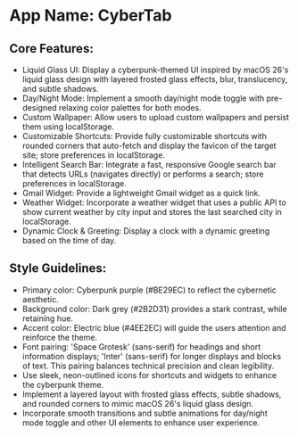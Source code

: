 # **App Name**: CyberTab

## Core Features:

- Liquid Glass UI: Display a cyberpunk-themed UI inspired by macOS 26's liquid glass design with layered frosted glass effects, blur, translucency, and subtle shadows.
- Day/Night Mode: Implement a smooth day/night mode toggle with pre-designed relaxing color palettes for both modes.
- Custom Wallpaper: Allow users to upload custom wallpapers and persist them using localStorage.
- Customizable Shortcuts: Provide fully customizable shortcuts with rounded corners that auto-fetch and display the favicon of the target site; store preferences in localStorage.
- Intelligent Search Bar: Integrate a fast, responsive Google search bar that detects URLs (navigates directly) or performs a search; store preferences in localStorage.
- Gmail Widget: Provide a lightweight Gmail widget as a quick link.
- Weather Widget: Incorporate a weather widget that uses a public API to show current weather by city input and stores the last searched city in localStorage.
- Dynamic Clock & Greeting: Display a clock with a dynamic greeting based on the time of day.

## Style Guidelines:

- Primary color: Cyberpunk purple (#BE29EC) to reflect the cybernetic aesthetic.
- Background color: Dark grey (#2B2D31) provides a stark contrast, while retaining hue.
- Accent color: Electric blue (#4EE2EC) will guide the users attention and reinforce the theme.
- Font pairing: 'Space Grotesk' (sans-serif) for headings and short information displays; 'Inter' (sans-serif) for longer displays and blocks of text. This pairing balances technical precision and clean legibility.
- Use sleek, neon-outlined icons for shortcuts and widgets to enhance the cyberpunk theme.
- Implement a layered layout with frosted glass effects, subtle shadows, and rounded corners to mimic macOS 26's liquid glass design.
- Incorporate smooth transitions and subtle animations for day/night mode toggle and other UI elements to enhance user experience.